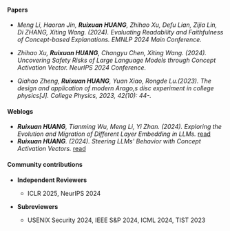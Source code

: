 

#### Papers

- *Meng Li, Haoran Jin, <strong><strong>Ruixuan HUANG</strong></strong>, Zhihao Xu, Defu Lian, Zijia Lin, Di ZHANG, Xiting Wang. (2024). Evaluating Readability and Faithfulness of Concept-based Explanations. EMNLP 2024 Main Conference.*

- *Zhihao Xu, <strong><strong>Ruixuan HUANG</strong></strong>, Changyu Chen, Xiting Wang. (2024). Uncovering Safety Risks of Large Language Models through Concept Activation Vector. NeurIPS 2024 Conference.* 

- *Qiahao Zheng, <strong><strong>Ruixuan HUANG</strong></strong>, Yuan Xiao, Rongde Lu.(2023). The design and application of modern Arago,s disc experiment  in college physics[J]. College Physics, 2023, 42(10): 44-.*

#### Weblogs

- *<strong><strong>Ruixuan HUANG</strong></strong>, Tianming Wu, Meng Li, Yi Zhan. (2024). Exploring the Evolution and Migration of Different Layer Embedding in LLMs.* [read](https://www.lesswrong.com/posts/4ZGHderZEEmQuCvxR/exploring-the-evolution-and-migration-of-different-layer)
- *<strong><strong>Ruixuan HUANG</strong></strong>. (2024). Steering LLMs' Behavior with Concept Activation Vectors.* [read](https://www.lesswrong.com/posts/ocopJXtcRMHjZxwbm/steering-llms-behavior-with-concept-activation-vectors)

#### Community contributions

- **Independent Reviewers**
  - ICLR 2025, NeurIPS 2024


- **Subreviewers**
  - USENIX Security 2024, IEEE S&P 2024, ICML 2024, TIST 2023